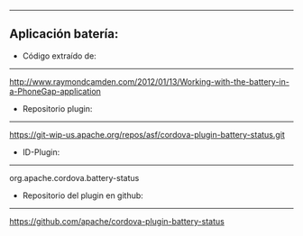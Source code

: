 -------------------
Aplicación batería:
-------------------

* Código extraído de:
--------------------- 

http://www.raymondcamden.com/2012/01/13/Working-with-the-battery-in-a-PhoneGap-application

* Repositorio plugin:
---------------------
https://git-wip-us.apache.org/repos/asf/cordova-plugin-battery-status.git

* ID-Plugin:
------------
org.apache.cordova.battery-status

* Repositorio del plugin en github:
-----------------------------------
https://github.com/apache/cordova-plugin-battery-status